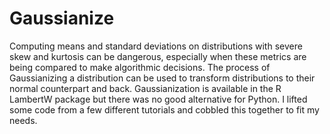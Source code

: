 # Gaussianize
Computing means and standard deviations on distributions with severe skew
and kurtosis can be dangerous, especially when these metrics are being
compared to make algorithmic decisions. The process of Gaussianizing
 a distribution can be used to transform distributions to their normal
 counterpart and back. Gaussianization is available in the R LambertW package
 but there was no good alternative for Python. I lifted some code from a few
  different tutorials and cobbled this together to fit my needs.
